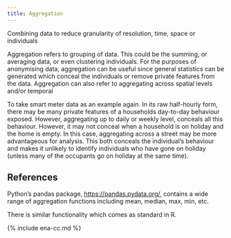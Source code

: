 ```yaml
---
title: Aggregation
---
```


Combining data to reduce granularity of resolution, time, space or individuals

Aggregation refers to grouping of data. This could be the summing, or averaging data, or even clustering individuals. For the purposes of anonymising data, aggregation can be useful since general statistics can be generated which conceal the individuals or remove private features from the data. Aggregation can also refer to aggregating across spatial levels and/or temporal

To take smart meter data as an example again. In its raw half-hourly form, there may be many private features of a households day-to-day behaviour exposed. However, aggregating up to daily or weekly level, conceals all this behaviour. However, it may not conceal when a household is on holiday and the home is empty. In this case, aggregating across a street may be more advantageous for analysis. This both conceals the individual’s behaviour and makes it unlikely to identify individuals who have gone on holiday (unless many of the occupants go on holiday at the same time). 

## References

Python’s pandas package, <https://pandas.pydata.org/>, contains a wide range of aggregation functions including mean, median, max, min, etc. 

There is similar functionality which comes as standard in R. 

{% include ena-cc.md %}
